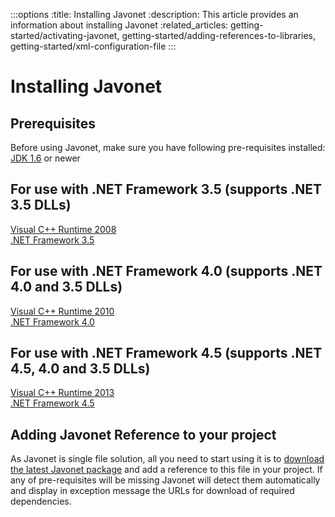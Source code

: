:::options
:title: Installing Javonet
:description: This article provides an information about installing Javonet
:related_articles: getting-started/activating-javonet, getting-started/adding-references-to-libraries, getting-started/xml-configuration-file
:::

# Installing Javonet

## Prerequisites

Before using Javonet, make sure you have following pre-requisites installed:  
[JDK 1.6](https://www.oracle.com/pl/java/technologies/javase-java-archive-javase6-downloads.html) or newer  

## For use with .NET Framework 3.5 (supports .NET 3.5 DLLs)
[Visual C++ Runtime 2008](https://www.microsoft.com/en-us/download/details.aspx?id=26368)  
[.NET Framework 3.5](https://www.microsoft.com/en-us/download/details.aspx?id=22)  

## For use with .NET Framework 4.0 (supports .NET 4.0 and 3.5 DLLs)
[Visual C++ Runtime 2010](https://www.microsoft.com/en-us/download/details.aspx?id=26999)  
[.NET Framework 4.0](https://www.microsoft.com/en-us/download/details.aspx?id=17718)  

## For use with .NET Framework 4.5 (supports .NET 4.5, 4.0 and 3.5 DLLs)

[Visual C++ Runtime 2013](https://www.microsoft.com/en-us/download/details.aspx?id=40784)  
[.NET Framework 4.5](https://www.microsoft.com/en-us/download/details.aspx?id=30653)  

## Adding Javonet Reference to your project

As Javonet is single file solution, all you need to start using it is to [download the latest Javonet package](https://my.javonet.com/signup/) and add a reference to this file in your project. If any of pre-requisites will be missing Javonet will detect them automatically and display in exception message the URLs for download of required dependencies.